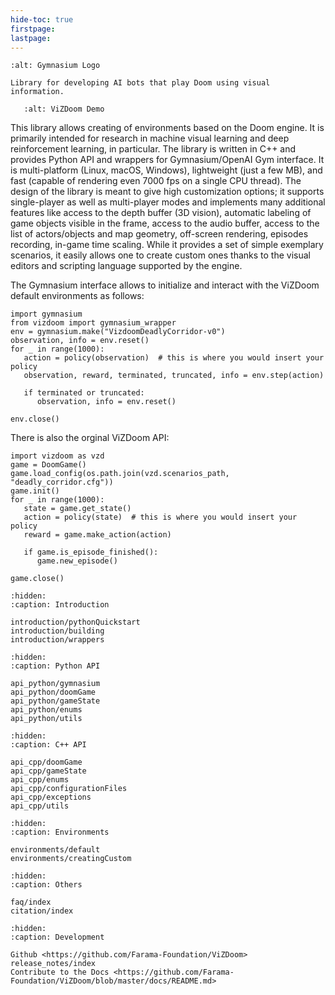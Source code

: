 ```yaml
---
hide-toc: true
firstpage:
lastpage:
---
```


```{project-logo} _static/img/vizdoom-text.png
:alt: Gymnasium Logo
```

```{project-heading}
Library for developing AI bots that play Doom using visual information.
```

```{figure} _static/img/vizdoom-demo.gif
   :alt: ViZDoom Demo
```

This library allows creating of environments based on the Doom engine. It is primarily intended for research in machine visual learning and deep reinforcement learning, in particular. The library is written in C++ and provides Python API and wrappers for Gymnasium/OpenAI Gym interface. It is multi-platform (Linux, macOS, Windows), lightweight (just a few MB), and fast (capable of rendering even 7000 fps on a single CPU thread). The design of the library is meant to give high customization options; it supports single-player as well as multi-player modes and implements many additional features like access to the depth buffer (3D vision), automatic labeling of game objects visible in the frame, access to the audio buffer, access to the list of actors/objects and map geometry, off-screen rendering, episodes recording, in-game time scaling. While it provides a set of simple exemplary scenarios, it easily allows one to create custom ones thanks to the visual editors and scripting language supported by the engine.


The Gymnasium interface allows to initialize and interact with the ViZDoom default environments as follows:

```{code-block} python
import gymnasium
from vizdoom import gymnasium_wrapper
env = gymnasium.make("VizdoomDeadlyCorridor-v0")
observation, info = env.reset()
for _ in range(1000):
   action = policy(observation)  # this is where you would insert your policy
   observation, reward, terminated, truncated, info = env.step(action)

   if terminated or truncated:
      observation, info = env.reset()

env.close()
```

There is also the orginal ViZDoom API:

```{code-block} python
import vizdoom as vzd
game = DoomGame()
game.load_config(os.path.join(vzd.scenarios_path, "deadly_corridor.cfg"))
game.init()
for _ in range(1000):   
   state = game.get_state()
   action = policy(state)  # this is where you would insert your policy
   reward = game.make_action(action)
   
   if game.is_episode_finished():
      game.new_episode()

game.close()
```


```{toctree}
:hidden:
:caption: Introduction

introduction/pythonQuickstart
introduction/building
introduction/wrappers
```

```{toctree}
:hidden:
:caption: Python API

api_python/gymnasium
api_python/doomGame
api_python/gameState
api_python/enums
api_python/utils
```

```{toctree}
:hidden:
:caption: C++ API

api_cpp/doomGame
api_cpp/gameState
api_cpp/enums
api_cpp/configurationFiles
api_cpp/exceptions
api_cpp/utils
```

```{toctree}
:hidden:
:caption: Environments

environments/default
environments/creatingCustom
```

```{toctree}
:hidden:
:caption: Others

faq/index
citation/index
```

```{toctree}
:hidden:
:caption: Development

Github <https://github.com/Farama-Foundation/ViZDoom>
release_notes/index
Contribute to the Docs <https://github.com/Farama-Foundation/ViZDoom/blob/master/docs/README.md>
```
